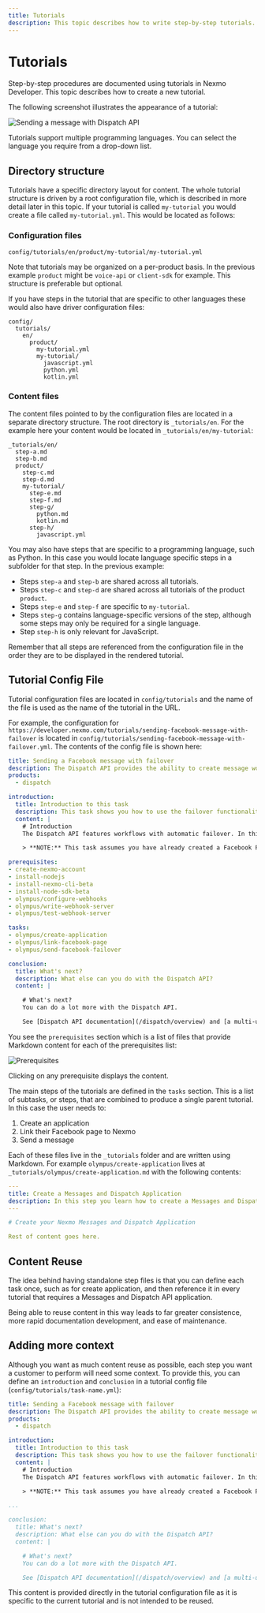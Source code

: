 ```yaml
---
title: Tutorials
description: This topic describes how to write step-by-step tutorials.
---
```


# Tutorials

Step-by-step procedures are documented using tutorials in Nexmo Developer. This topic describes how to create a new tutorial.

The following screenshot illustrates the appearance of a tutorial:

![Sending a message with Dispatch API](/assets/images/contributing/task-example.png)

Tutorials support multiple programming languages. You can select the language you require from a drop-down list.

## Directory structure

Tutorials have a specific directory layout for content. The whole tutorial structure is driven by a root configuration file, which is described in more detail later in this topic. If your tutorial is called `my-tutorial` you would create a file called `my-tutorial.yml`. This would be located as follows:

### Configuration files

```
config/tutorials/en/product/my-tutorial/my-tutorial.yml
```

Note that tutorials may be organized on a per-product basis. In the previous example `product` might be `voice-api` or `client-sdk` for example. This structure is preferable but optional.

If you have steps in the tutorial that are specific to other languages these would also have driver configuration files:

```
config/
  tutorials/
    en/
      product/
        my-tutorial.yml
        my-tutorial/
          javascript.yml
          python.yml
          kotlin.yml
```

### Content files

The content files pointed to by the configuration files are located in a separate directory structure. The root directory is `_tutorials/en`. For the example here your content would be located in `_tutorials/en/my-tutorial`:

```
_tutorials/en/
  step-a.md
  step-b.md
  product/
    step-c.md
    step-d.md
    my-tutorial/
      step-e.md
      step-f.md
      step-g/
        python.md
        kotlin.md
      step-h/
        javascript.yml
```

You may also have steps that are specific to a programming language, such as Python. In this case you would locate language specific steps in a subfolder for that step. In the previous example:

* Steps `step-a` and `step-b` are shared across all tutorials.
* Steps `step-c` and `step-d` are shared across all tutorials of the product `product`.
* Steps `step-e` and `step-f` are specific to `my-tutorial`.
* Steps `step-g` contains language-specific versions of the step, although some steps may only be required for a single language.
* Step `step-h` is only relevant for JavaScript.

Remember that all steps are referenced from the configuration file in the order they are to be displayed in the rendered tutorial.

## Tutorial Config File

Tutorial configuration files are located in `config/tutorials` and the name of the file is used as the name of the tutorial in the URL.

For example, the configuration for `https://developer.nexmo.com/tutorials/sending-facebook-message-with-failover` is located in `config/tutorials/sending-facebook-message-with-failover.yml`. The contents of the config file is shown here:

```yaml
title: Sending a Facebook message with failover
description: The Dispatch API provides the ability to create message workflows with failover to secondary channels. This task looks at using the Dispatch API to send a Facebook message with failover to the SMS channel.
products:
  - dispatch

introduction: 
  title: Introduction to this task
  description: This task shows you how to use the failover functionality of the Dispatch API.
  content: |
    # Introduction
    The Dispatch API features workflows with automatic failover. In this task you see how to send a Facebook Messenger message with automatic failover to SMS.

    > **NOTE:** This task assumes you have already created a Facebook Profile and a Facebook Page.

prerequisites:
- create-nexmo-account
- install-nodejs
- install-nexmo-cli-beta
- install-node-sdk-beta
- olympus/configure-webhooks
- olympus/write-webhook-server
- olympus/test-webhook-server

tasks:
- olympus/create-application
- olympus/link-facebook-page
- olympus/send-facebook-failover

conclusion:
  title: What's next?
  description: What else can you do with the Dispatch API?
  content: |

    # What's next?
    You can do a lot more with the Dispatch API.

    See [Dispatch API documentation](/dispatch/overview) and [a multi-user, multi-channel workflow Dispatch use case](/use-cases/dispatch-user-fallback).

```

You see the `prerequisites` section which is a list of files that provide Markdown content for each of the prerequisites list:

![Prerequisites](/assets/images/contributing/task-prereqs.png)

Clicking on any prerequisite displays the content.

The main steps of the tutorials are defined in the `tasks` section. This is a list of subtasks, or steps, that are combined to produce a single parent tutorial. In this case the user needs to:

1. Create an application
2. Link their Facebook page to Nexmo
3. Send a message

Each of these files live in the `_tutorials` folder and are written using Markdown. For example `olympus/create-application` lives at `_tutorials/olympus/create-application.md` with the following contents:

```yaml
---
title: Create a Messages and Dispatch Application
description: In this step you learn how to create a Messages and Dispatch Application. A Messages and Dispatch application has a message status webhook and inbound message webhook, where the inbound message is of type `whatsapp`, `messenger` or `viber_service_msg`. Inbound SMS has to be handled through your account-level SMS webhook.
---

# Create your Nexmo Messages and Dispatch Application

Rest of content goes here.
```

## Content Reuse

The idea behind having standalone step files is that you can define each task once, such as for create application, and then reference it in every tutorial that requires a Messages and Dispatch API application.

Being able to reuse content in this way leads to far greater consistence, more rapid documentation development, and ease of maintenance.

## Adding more context

Although you want as much content reuse as possible, each step you want a customer to perform will need some context. To provide this, you can define an `introduction` and `conclusion` in a tutorial config file (`config/tutorials/task-name.yml`):

```yaml
title: Sending a Facebook message with failover
description: The Dispatch API provides the ability to create message workflows with failover to secondary channels. This task looks at using the Dispatch API to send a Facebook message with failover to the SMS channel.
products:
  - dispatch

introduction: 
  title: Introduction to this task
  description: This task shows you how to use the failover functionality of the Dispatch API.
  content: |
    # Introduction
    The Dispatch API features workflows with automatic failover. In this task you see how to send a Facebook Messenger message with automatic failover to SMS.

    > **NOTE:** This task assumes you have already created a Facebook Profile and a Facebook Page.

...

conclusion:
  title: What's next?
  description: What else can you do with the Dispatch API?
  content: |

    # What's next?
    You can do a lot more with the Dispatch API.

    See [Dispatch API documentation](/dispatch/overview) and [a multi-user, multi-channel workflow Dispatch use case](/use-cases/dispatch-user-fallback).
```

This content is provided directly in the tutorial configuration file as it is specific to the current tutorial and is not intended to be reused.
